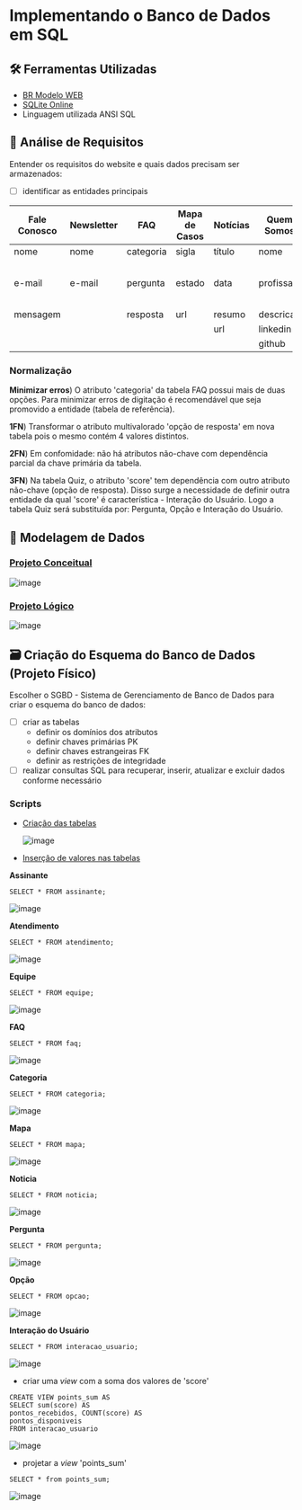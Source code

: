 
# Implementando o Banco de Dados em SQL
## 🛠 Ferramentas Utilizadas
* [BR Modelo WEB](https://app.brmodeloweb.com/#!/main)
* [SQLite Online](https://sqliteonline.com)
* Linguagem utilizada ANSI SQL
## 📝 Análise de Requisitos
Entender os requisitos do website e quais dados precisam ser armazenados:
- [ ] identificar as entidades principais

| Fale Conosco | Newsletter | FAQ       | Mapa de Casos | Notícias | Quem Somos   | Quiz                  |
| ------------ | ---------- | ----------| ------------- | -------- | ------------ | --------------------- |
| nome         | nome       | categoria | sigla         | título   | nome         | pergunta              |
| e-mail       | e-mail     | pergunta  | estado        | data     | profissao    | 4 opções de resposta  |
| mensagem     |            | resposta  | url           | resumo   | descricao    | score                 |
|              |            |           |               | url      | linkedin     |                       |
|              |            |           |               |          | github       |                       |

### Normalização
**Minimizar erros**) O atributo 'categoria' da tabela FAQ possui mais de duas opções. Para minimizar erros de digitação é recomendável que seja promovido a entidade (tabela de referência).

**1FN**) Transformar o atributo multivalorado 'opção de resposta' em nova tabela pois o mesmo contém 4 valores distintos.
  
**2FN**) Em confomidade: não há atributos não-chave com dependência parcial da chave primária da tabela.
  
**3FN**) Na tabela Quiz, o atributo 'score' tem dependência com outro atributo não-chave (opção de resposta). Disso surge a necessidade de definir outra entidade da qual 'score' é característica - Interação do Usuário. Logo a tabela Quiz será substituída por: Pergunta, Opção e Interação do Usuário.

## 🧩 Modelagem de Dados
### [Projeto Conceitual](https://app.brmodeloweb.com/#!/publicview/6645e4209c4fbe1c0ef2029d)
![image](https://github.com/LariVital/PDI-DengueNews/assets/142796669/fe6743a2-4c61-4b50-a72e-99ac0c83cd30)
### [Projeto Lógico](https://app.brmodeloweb.com/#!/publicview/66460f2b9c4fbe1c0ef21e1c)
![image](https://github.com/LariVital/PDI-DengueNews/assets/142796669/4cce42c2-5a9d-4b13-b804-15fcb90e4314)
## 🗃 Criação do Esquema do Banco de Dados (Projeto Físico) 
Escolher o SGBD - Sistema de Gerenciamento de Banco de Dados para criar o esquema do banco de dados:
- [ ] criar as tabelas
  * definir os domínios dos atributos
  * definir chaves primárias PK
  * definir chaves estrangeiras FK
  * definir as restrições de integridade
- [ ] realizar consultas SQL para recuperar, inserir, atualizar e excluir dados conforme necessário
### Scripts
* [Criação das tabelas](https://github.com/LariVital/PDI-DengueNews/tree/main/banco-dados/criar-tabelas.sql)

  ![image](https://github.com/LariVital/PDI-DengueNews/assets/142796669/3850500d-73c5-490b-9c9a-153c1bad38c2)

* [Inserção de valores nas tabelas](https://github.com/LariVital/PDI-DengueNews/tree/main/banco-dados/inserir-dados.sql)

**Assinante**
```
SELECT * FROM assinante;
```
![image](https://github.com/LariVital/PDI-DengueNews/assets/142796669/4b74b2e8-69a4-4e71-98b5-b431c260a233)

**Atendimento**
```
SELECT * FROM atendimento;
```
![image](https://github.com/LariVital/PDI-DengueNews/assets/142796669/d40760da-b038-4280-968b-58c19c8fea59)

**Equipe**
```
SELECT * FROM equipe;
```
![image](https://github.com/LariVital/PDI-DengueNews/assets/142796669/30ae710a-79ba-494c-9694-a6fbe2eabcd4)

**FAQ**
```
SELECT * FROM faq;
```
![image](https://github.com/LariVital/PDI-DengueNews/assets/142796669/38f05cef-7c21-4651-a1b3-e58b6e6d4cbf)


**Categoria**
```
SELECT * FROM categoria;
```
![image](https://github.com/LariVital/PDI-DengueNews/assets/142796669/1838df05-b436-4c5d-ba96-b2fbfa40306c)

**Mapa**
```
SELECT * FROM mapa;
```
![image](https://github.com/LariVital/PDI-DengueNews/assets/142796669/73b7f3fa-db67-4289-8749-1acbcb74670c)

**Noticia**
```
SELECT * FROM noticia;
```
![image](https://github.com/LariVital/PDI-DengueNews/assets/142796669/2988943f-b743-4f3f-a69b-1e861bde9592)

**Pergunta**
```
SELECT * FROM pergunta;
```
![image](https://github.com/LariVital/PDI-DengueNews/assets/142796669/21110863-294d-4a96-8e50-59b1a20de56f)

**Opção**
```
SELECT * FROM opcao;
```
![image](https://github.com/LariVital/PDI-DengueNews/assets/142796669/b2b2d84d-4f6f-498f-8b24-0b86139a712c)

**Interação do Usuário**
```
SELECT * FROM interacao_usuario;
```
![image](https://github.com/LariVital/PDI-DengueNews/assets/142796669/9c8d6a20-84c3-49a8-81bb-a4d92fd0dd3b)
* criar uma *view* com a soma dos valores de 'score'
```
CREATE VIEW points_sum AS
SELECT sum(score) AS
pontos_recebidos, COUNT(score) AS
pontos_disponiveis
FROM interacao_usuario
```
![image](https://github.com/LariVital/PDI-DengueNews/assets/142796669/bcf8554b-971d-4ee1-a5f8-5c23e56bd867)
* projetar a *view* 'points_sum'
```
SELECT * from points_sum;
```
![image](https://github.com/LariVital/PDI-DengueNews/assets/142796669/ae7d5376-06ef-4735-aac6-66f7b400c19a)

